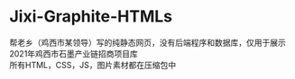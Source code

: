 # Jixi-Graphite-HTMLs
帮老乡（鸡西市某领导）写的纯静态网页，没有后端程序和数据库，仅用于展示2021年鸡西市石墨产业链招商项目库<br>
所有HTML，CSS，JS，图片素材都在压缩包中
